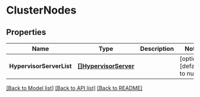 # ClusterNodes

## Properties
Name | Type | Description | Notes
------------ | ------------- | ------------- | -------------
**HypervisorServerList** | [**[]HypervisorServer**](hypervisor_server.md) |  | [optional] [default to null]

[[Back to Model list]](../README.md#documentation-for-models) [[Back to API list]](../README.md#documentation-for-api-endpoints) [[Back to README]](../README.md)
